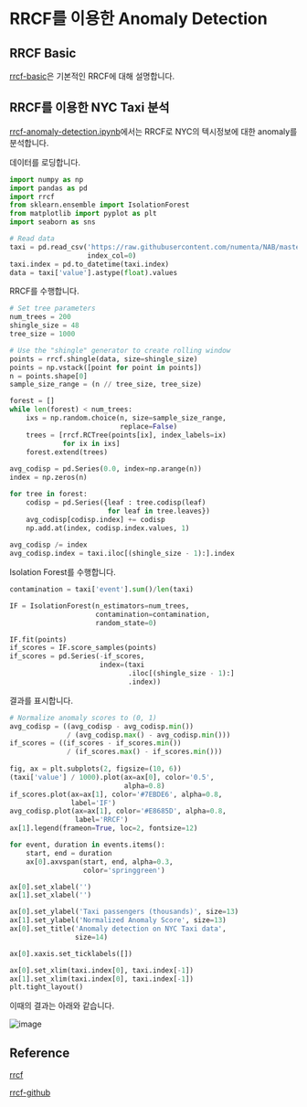 # RRCF를 이용한 Anomaly Detection

## RRCF Basic

[rrcf-basic](https://github.com/kyopark2014/ML-anomaly-detection/blob/main/rrcf/rrcf-basic.md)은 기본적인 RRCF에 대해 설명합니다.

## RRCF를 이용한 NYC Taxi 분석

[rrcf-anomaly-detection.ipynb](https://github.com/kyopark2014/ML-anomaly-detection/tree/main/rrcf)에서는 RRCF로 NYC의 텍시정보에 대한 anomaly를 분석합니다. 

데이터를 로딩합니다.

```python
import numpy as np
import pandas as pd
import rrcf
from sklearn.ensemble import IsolationForest
from matplotlib import pyplot as plt
import seaborn as sns

# Read data
taxi = pd.read_csv('https://raw.githubusercontent.com/numenta/NAB/master/data/realKnownCause/nyc_taxi.csv',
                   index_col=0)
taxi.index = pd.to_datetime(taxi.index)
data = taxi['value'].astype(float).values
```

RRCF를 수행합니다.

```python
# Set tree parameters
num_trees = 200
shingle_size = 48
tree_size = 1000

# Use the "shingle" generator to create rolling window
points = rrcf.shingle(data, size=shingle_size)
points = np.vstack([point for point in points])
n = points.shape[0]
sample_size_range = (n // tree_size, tree_size)

forest = []
while len(forest) < num_trees:
    ixs = np.random.choice(n, size=sample_size_range,
                           replace=False)
    trees = [rrcf.RCTree(points[ix], index_labels=ix)
             for ix in ixs]
    forest.extend(trees)
    
avg_codisp = pd.Series(0.0, index=np.arange(n))
index = np.zeros(n)

for tree in forest:
    codisp = pd.Series({leaf : tree.codisp(leaf)
                        for leaf in tree.leaves})
    avg_codisp[codisp.index] += codisp
    np.add.at(index, codisp.index.values, 1)
    
avg_codisp /= index
avg_codisp.index = taxi.iloc[(shingle_size - 1):].index
```

Isolation Forest를 수행합니다.

```python
contamination = taxi['event'].sum()/len(taxi)

IF = IsolationForest(n_estimators=num_trees,
                     contamination=contamination,
                     random_state=0)

IF.fit(points)
if_scores = IF.score_samples(points)
if_scores = pd.Series(-if_scores,
                      index=(taxi
                             .iloc[(shingle_size - 1):]
                             .index))
```

결과를 표시합니다.

```python
# Normalize anomaly scores to (0, 1)
avg_codisp = ((avg_codisp - avg_codisp.min())
              / (avg_codisp.max() - avg_codisp.min()))
if_scores = ((if_scores - if_scores.min())
              / (if_scores.max() - if_scores.min()))
              
fig, ax = plt.subplots(2, figsize=(10, 6))
(taxi['value'] / 1000).plot(ax=ax[0], color='0.5',
                            alpha=0.8)
if_scores.plot(ax=ax[1], color='#7EBDE6', alpha=0.8,
               label='IF')
avg_codisp.plot(ax=ax[1], color='#E8685D', alpha=0.8,
                label='RRCF')
ax[1].legend(frameon=True, loc=2, fontsize=12)

for event, duration in events.items():
    start, end = duration
    ax[0].axvspan(start, end, alpha=0.3,
                  color='springgreen')

ax[0].set_xlabel('')
ax[1].set_xlabel('')

ax[0].set_ylabel('Taxi passengers (thousands)', size=13)
ax[1].set_ylabel('Normalized Anomaly Score', size=13)
ax[0].set_title('Anomaly detection on NYC Taxi data',
                size=14)

ax[0].xaxis.set_ticklabels([])

ax[0].set_xlim(taxi.index[0], taxi.index[-1])
ax[1].set_xlim(taxi.index[0], taxi.index[-1])
plt.tight_layout()
```

이때의 결과는 아래와 같습니다.

![image](https://user-images.githubusercontent.com/52392004/229655838-8699fe0d-3dc0-4beb-a7f3-cdf400c49946.png)

## Reference

[rrcf](https://klabum.github.io/rrcf/)

[rrcf-github](https://github.com/kLabUM/rrcf)
